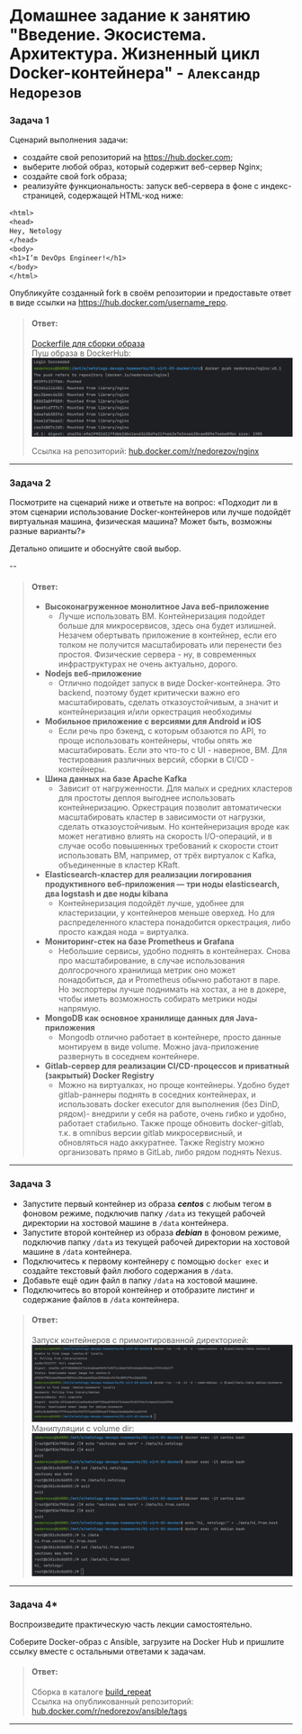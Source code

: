 # Домашнее задание к занятию "Введение. Экосистема. Архитектура. Жизненный цикл Docker-контейнера" - `Александр Недорезов`

### Задача 1
Сценарий выполнения задачи:

- создайте свой репозиторий на https://hub.docker.com;
- выберите любой образ, который содержит веб-сервер Nginx;
- создайте свой fork образа;
- реализуйте функциональность:
запуск веб-сервера в фоне с индекс-страницей, содержащей HTML-код ниже:
```
<html>
<head>
Hey, Netology
</head>
<body>
<h1>I’m DevOps Engineer!</h1>
</body>
</html>
```

Опубликуйте созданный fork в своём репозитории и предоставьте ответ в виде ссылки на https://hub.docker.com/username_repo.

> #### Ответ:
> [Dockerfile для сборки образа](build/Dockerfile)  
> Пуш образа в DockerHub:  
> ![Dockerfile для сборки образа](img/01.png)  
> 
> Ссылка на репозиторий: [hub.docker.com/r/nedorezov/nginx](https://hub.docker.com/r/nedorezov/nginx)

---

### Задача 2
Посмотрите на сценарий ниже и ответьте на вопрос:
«Подходит ли в этом сценарии использование Docker-контейнеров или лучше подойдёт виртуальная машина, физическая машина? Может быть, возможны разные варианты?»

Детально опишите и обоснуйте свой выбор.

--

> #### Ответ:
> - **Высоконагруженное монолитное Java веб-приложение** 
>   - Лучше использовать ВМ. Контейнеризация подойдет больше для микросервисов, здесь она будет излишней. Незачем обертывать приложение в контейнер, если его толком не получится масштабировать или перенести без простоя. Физические сервера - ну, в современных инфраструктурах не очень актуально, дорого.
> - **Nodejs веб-приложение**
>   - Отлично подойдет запуск в виде Docker-контейнера. Это backend, поэтому будет критически важно его масштабировать, сделать отказоустойчивым, а значит и контейнеризация и/или оркестрация необходимы
> - **Мобильное приложение c версиями для Android и iOS**
>   - Если речь про бэкенд, с которым обзаются по API, то проще использовать контейнеры, чтобы опять же масштабировать. Если это что-то с UI - наверное, ВМ. Для тестирования различных версий, сборки в CI/CD - контейнеры.
> - **Шина данных на базе Apache Kafka** 
>   - Зависит от нагруженности. Для малых и средних кластеров для простоты деплоя выгоднее использовать контейнеризацию. Оркестрация позволит автоматически масштабировать кластер в зависимости от нагрузки, сделать отказоустойчивым. Но контейнеризация вроде как может негативно влиять на скорость I/O-операций, и в случае особо повышенных требований к скорости стоит использовать ВМ, например, от трёх виртуалок с Kafka, объединенные в кластер KRaft.
> - **Elasticsearch-кластер для реализации логирования продуктивного веб-приложения — три ноды elasticsearch, два logstash и две ноды kibana**
>   - Контейнеризация подойдёт лучше, удобнее для кластеризации, у контейнеров меньше оверхед. Но для распределенного кластера понадобится оркестрация, либо просто каждая нода = виртуалка.
> - **Мониторинг-стек на базе Prometheus и Grafana** 
>   - Небольшие сервисы, удобно поднять в контейнерах. Снова про масштабирование, в случае использования долгосрочного хранилища метрик оно может понадобиться, да и Prometheus обычно работают в паре. Но экспортеры лучше поднимать на хостах, а не в докере, чтобы иметь возможность собирать метрики ноды напрямую.
> - **MongoDB как основное хранилище данных для Java-приложения** 
>   - Mongodb отлично работает в контейнере, просто данные монтируем в виде volume. Можно java-приложение развернуть в соседнем контейнере.
> - **Gitlab-сервер для реализации CI/CD-процессов и приватный (закрытый) Docker Registry**
>   - Можно на виртуалках, но проще контейнеры. Удобно будет gitlab-раннеры поднять в соседних контейнерах, и использовать docker executor для выполнения (без DinD, рядом)- внедрили у себя на работе, очень гибко и удобно, работает стабильно. Также проще обновить docker-gitlab, т.к. в omnibus версии gitlab микросервисный, и обновляться надо аккуратнее. Также Registry можно организовать прямо в GitLab, либо рядом поднять Nexus.


---

### Задача 3
- Запустите первый контейнер из образа ***centos*** c любым тегом в фоновом режиме, подключив папку ```/data``` из текущей рабочей директории на хостовой машине в ```/data``` контейнера.
- Запустите второй контейнер из образа ***debian*** в фоновом режиме, подключив папку ```/data``` из текущей рабочей директории на хостовой машине в ```/data``` контейнера.
- Подключитесь к первому контейнеру с помощью ```docker exec``` и создайте текстовый файл любого содержания в ```/data```.
- Добавьте ещё один файл в папку ```/data``` на хостовой машине.
- Подключитесь во второй контейнер и отобразите листинг и содержание файлов в ```/data``` контейнера.


> #### Ответ:
> Запуск контейнеров с примонтированной директорией:   
> ![docker run](img/02.png)  
> Манипуляции с volume dir:  
> ![exec](img/03.png)  
---

### Задача 4*
Воспроизведите практическую часть лекции самостоятельно.

Соберите Docker-образ с Ansible, загрузите на Docker Hub и пришлите ссылку вместе с остальными ответами к задачам.


> #### Ответ:
> Сборка в каталоге [build_repeat](build_repeat)  
> Ссылка на опубликованный репозиторий: [hub.docker.com/r/nedorezov/ansible/tags](https://hub.docker.com/r/nedorezov/ansible/tags)
> 

---